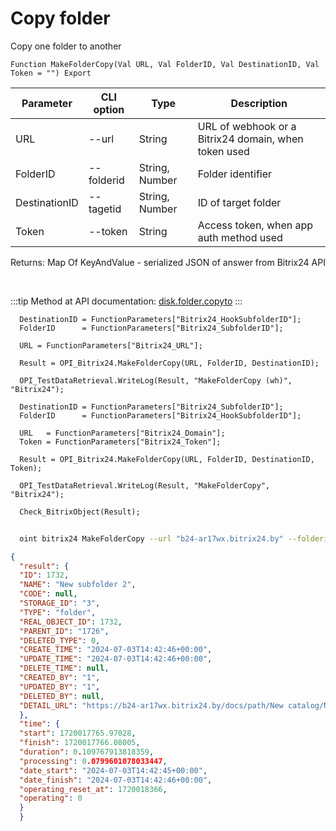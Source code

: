 ﻿---
sidebar_position: 3
---

# Copy folder
 Copy one folder to another



`Function MakeFolderCopy(Val URL, Val FolderID, Val DestinationID, Val Token = "") Export`

  | Parameter | CLI option | Type | Description |
  |-|-|-|-|
  | URL | --url | String | URL of webhook or a Bitrix24 domain, when token used |
  | FolderID | --folderid | String, Number | Folder identifier |
  | DestinationID | --tagetid | String, Number | ID of target folder |
  | Token | --token | String | Access token, when app auth method used |

  
  Returns:  Map Of KeyAndValue - serialized JSON of answer from Bitrix24 API

<br/>

:::tip
Method at API documentation: [disk.folder.copyto](https://dev.1c-bitrix.ru/rest_help/disk/folder/disk_folder_copyto.php)
:::
<br/>


```bsl title="Code example"
  DestinationID = FunctionParameters["Bitrix24_HookSubfolderID"];
  FolderID      = FunctionParameters["Bitrix24_SubfolderID"];
  
  URL = FunctionParameters["Bitrix24_URL"];
  
  Result = OPI_Bitrix24.MakeFolderCopy(URL, FolderID, DestinationID);
  
  OPI_TestDataRetrieval.WriteLog(Result, "MakeFolderCopy (wh)", "Bitrix24");
  
  DestinationID = FunctionParameters["Bitrix24_SubfolderID"];
  FolderID      = FunctionParameters["Bitrix24_HookSubfolderID"];
  
  URL   = FunctionParameters["Bitrix24_Domain"];
  Token = FunctionParameters["Bitrix24_Token"];
  
  Result = OPI_Bitrix24.MakeFolderCopy(URL, FolderID, DestinationID, Token);
  
  OPI_TestDataRetrieval.WriteLog(Result, "MakeFolderCopy", "Bitrix24");
  
  Check_BitrixObject(Result);
```



```sh title="CLI command example"
    
  oint bitrix24 MakeFolderCopy --url "b24-ar17wx.bitrix24.by" --folderid "5018" --tagetid "5020" --token "fe3fa966006e9f06006b12e400000001000..."

```

```json title="Result"
{
  "result": {
  "ID": 1732,
  "NAME": "New subfolder 2",
  "CODE": null,
  "STORAGE_ID": "3",
  "TYPE": "folder",
  "REAL_OBJECT_ID": 1732,
  "PARENT_ID": "1726",
  "DELETED_TYPE": 0,
  "CREATE_TIME": "2024-07-03T14:42:46+00:00",
  "UPDATE_TIME": "2024-07-03T14:42:46+00:00",
  "DELETE_TIME": null,
  "CREATED_BY": "1",
  "UPDATED_BY": "1",
  "DELETED_BY": null,
  "DETAIL_URL": "https://b24-ar17wx.bitrix24.by/docs/path/New catalog/New subfolder/New subfolder 2"
  },
  "time": {
  "start": 1720017765.97028,
  "finish": 1720017766.08005,
  "duration": 0.109767913818359,
  "processing": 0.0799601078033447,
  "date_start": "2024-07-03T14:42:45+00:00",
  "date_finish": "2024-07-03T14:42:46+00:00",
  "operating_reset_at": 1720018366,
  "operating": 0
  }
  }
```
